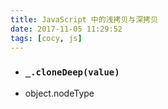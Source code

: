```yaml
---
title: JavaScript 中的浅拷贝与深拷贝
date: 2017-11-05 11:29:52
tags: [cocy, js]
---
```


-   ### `_.cloneDeep(value)`

-   object.nodeType

